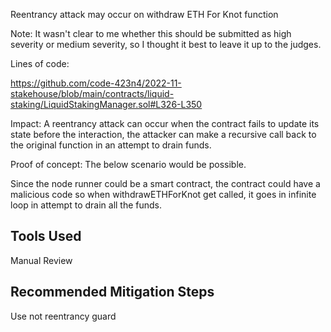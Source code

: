 Reentrancy attack may occur on withdraw ETH For Knot function

Note: It wasn't clear to me whether this should be submitted as high severity or medium severity, so I thought it best to leave it up to the judges.

Lines of code: 

https://github.com/code-423n4/2022-11-stakehouse/blob/main/contracts/liquid-staking/LiquidStakingManager.sol#L326-L350

Impact: A reentrancy attack can occur when the contract fails to update its state before the interaction, the attacker can make a recursive call back to the original function in an attempt to drain funds.

Proof of concept: The below scenario would be possible.

Since the node runner could be a smart contract, the contract could have a malicious code so when withdrawETHForKnot get called, it goes in infinite loop in attempt to drain all the funds.

## Tools Used

Manual Review

## Recommended Mitigation Steps

Use not reentrancy guard 
